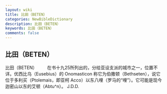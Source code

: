 ```yaml
---
layout: wiki
title: 比田（BETEN）
categories: NewBibleDictionary
description: 比田（BETEN）
keywords: 比田（BETEN）
comments: false
---
```


## 比田（BETEN）



比田（BETEN）
　　在书十九25所列出的，分给亚设支派的城市之一，位置不详。优西比乌（Eusebius）的 Onomasticon 称它为伯撒顿（Bethseten），说它位于多利买（Ptolemais，即亚柯 Acco）以东八哩（罗马的“哩”）。它可能是现今迦密山以东的艾顿（Abtu^n）。
J.D.D.



